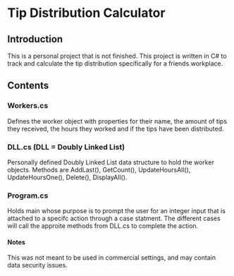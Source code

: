 # Tip Distribution Calculator
## Introduction
This is a personal project that is not finished. This project is written in C# to track and calculate the tip distribution specifically for a friends workplace.
## Contents
### Workers.cs 
Defines the worker object with properties for their name, the amount of tips they received, the hours they worked and if the tips have been distributed.
### DLL.cs (DLL = Doubly Linked List)
Personally defined Doubly Linked List data structure to hold the worker objects. Methods are AddLast(), GetCount(), UpdateHoursAll(), UpdateHoursOne(), Delete(), DisplayAll().
### Program.cs 
Holds main whose purpose is to prompt the user for an integer input that is attached to a specifc action through a case statment. The different cases will call the approite methods from DLL.cs to complete the action.
#### Notes 
This was not meant to be used in commercial settings, and may contain data security issues.

